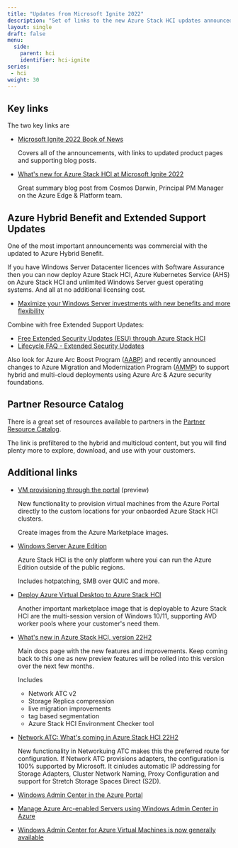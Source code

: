 ```yaml
---
title: "Updates from Microsoft Ignite 2022"
description: "Set of links to the new Azure Stack HCI updates announced at Ignite."
layout: single
draft: false
menu:
  side:
    parent: hci
    identifier: hci-ignite
series:
 - hci
weight: 30
---
```


## Key links

The two key links are

* [Microsoft Ignite 2022 Book of News](http://aka.ms/ignite-2022-book-of-news)

    Covers all of the announcements, with links to updated product pages and supporting blog posts.

* [What's new for Azure Stack HCI at Microsoft Ignite 2022](https://techcommunity.microsoft.com/t5/azure-stack-blog/what-s-new-for-azure-stack-hci-at-microsoft-ignite-2022/ba-p/3650949)

    Great summary blog post from Cosmos Darwin, Principal PM Manager on the Azure Edge & Platform team.

## Azure Hybrid Benefit and Extended Support Updates

One of the most important announcements was commercial with the updated to Azure Hybrid Benefit.

If you have Windows Server Datacenter licences with Software Assurance then you can now deploy Azure Stack HCI, Azure Kubernetes Service (AHS) on Azure Stack HCI and unlimited Windows Server guest operating systems. And all at no additional licensing cost.

* [Maximize your Windows Server investments with new benefits and more flexibility](https://cloudblogs.microsoft.com/windowsserver/2022/10/12/maximize-your-windows-server-investments-with-new-benefits-and-more-flexibility/)

Combine with free Extended Support Updates:

* [Free Extended Security Updates (ESU) through Azure Stack HCI](https://learn.microsoft.com/en-us/azure-stack/hci/manage/azure-benefits-esu)
* [Lifecycle FAQ - Extended Security Updates](https://learn.microsoft.com/en-us/lifecycle/faq/extended-security-updates)

Also look for Azure Arc Boost Program ([AABP](https://aka.ms/aabpblog)) and recently announced changes to Azure Migration and Modernization Program ([AMMP](https://www.microsoft.com/azure/partners/ammp)) to support hybrid and multi-cloud deployments using Azure Arc & Azure security foundations.

## Partner Resource Catalog

There is a great set of resources available to partners in the [Partner Resource Catalog](https://www.microsoft.com/azure/partners/resources?pr=hybrid-multicloud).

The link is prefiltered to the hybrid and multicloud content, but you will find plenty more to explore, download, and use with your customers.

## Additional links

* [VM provisioning through the portal](https://learn.microsoft.com/azure-stack/hci/manage/azure-arc-enabled-virtual-machines) (preview)

    New functionality to provision virtual machines from the Azure Portal directly to the custom locations for your onbaorded Azure Stack HCI clusters.

    Create images from the Azure Marketplace images.

* [Windows Server Azure Edition](https://techcommunity.microsoft.com/t5/windows-server-news-and-best/ignite-2022-what-s-new-in-windows-server-azure-edition/ba-p/3636862)

    Azure Stack HCI is the only platform where youi can run the Azure Edition outside of the public regions.

    Includes hotpatching, SMB over QUIC and more.

* [Deploy Azure Virtual Desktop to Azure Stack HCI](https://techcommunity.microsoft.com/t5/azure-stack-blog/workload-deployment-shouldn-t-be-different-on-cloud-amp-on/ba-p/3650070)

    Another important marketplace image that is deployable to Azure Stack HCI are the multi-session version of Windows 10/11, supporting AVD worker pools where your customer's need them.

* [What's new in Azure Stack HCI, version 22H2](https://learn.microsoft.com/azure-stack/hci/whats-new)

    Main docs page with the new features and improvements. Keep coming back to this one as new preview features will be rolled into this version over the next few months.

    Includes

    * Network ATC v2
    * Storage Replica compression
    * live migration improvements
    * tag based segmentation
    * Azure Stack HCI Environment Checker tool

* [Network ATC: What's coming in Azure Stack HCI 22H2](https://techcommunity.microsoft.com/t5/networking-blog/network-atc-what-s-coming-in-azure-stack-hci-22h2/ba-p/3598442)

    New functionality in Networkuing ATC makes this the preferred route for configuration. If Network ATC provisions adapters, the configuration is 100% supported by Microsoft. It cinludes automatic IP addressing for Storage Adapters, Cluster Network Naming, Proxy Configuration and support for Stretch Storage Spaces Direct (S2D).

* [Windows Admin Center in the Azure Portal](https://cloudblogs.microsoft.com/windowsserver/2022/06/15/preview-of-windows-admin-center-for-azure-arc-enabled-infrastructure/)
* [Manage Azure Arc-enabled Servers using Windows Admin Center in Azure](https://learn.microsoft.com/windows-server/manage/windows-admin-center/azure/manage-arc-hybrid-machines)
* [Windows Admin Center for Azure Virtual Machines is now generally available](https://cloudblogs.microsoft.com/windowsserver/2022/10/12/windows-admin-center-for-azure-virtual-machines-is-now-generally-available/)
